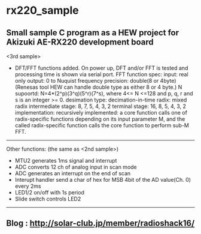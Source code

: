 # rx220_sample
Small sample C program as a HEW project for Akizuki AE-RX220 development board
------
<3rd sample>
- DFT/FFT functions added.
  On power up, DFT and/or FFT is tested and processing time is shown via serial port.
  FFT function spec:
    input:          real only
    output:         0 to Nuquist frequency
    precision:      double(8 or 4byte)
    (Renesas tool HEW can handle double type as either 8 or 4 byte.)
    N supoortd:     N=4*(2^p)(3^q)(5^r)(7^s),
                    where 4<= N <=128 and
                    p, q, r and s is an integer >= 0.
    desimation type: decimation-in-time
    radix:          mixed radix
        intermediate stage: 8, 7, 5, 4, 3, 2
        terminal stage:     16, 8, 5, 4, 3, 2
    implementation: recursively implemented:
        a core function calls one of radix-specific functions
        depending on its input parameter M, and the called
        radix-specific function calls the core function
        to perform sub-M FFT.
------
Other functions: (the same as <2nd sample>)
- MTU2 generates 1ms signal and interrupt
- ADC converts 12 ch of analog input in scan mode
- ADC generates an interrupt on the end of scan
- Interupt handler send a char of hex for MSB 4bit of the AD value(Ch. 0)
  every 2ms
- LED1/2 on/off with 1s period
- Slide switch controls LED2

-----
Blog : http://solar-club.jp/member/radioshack16/
-----
